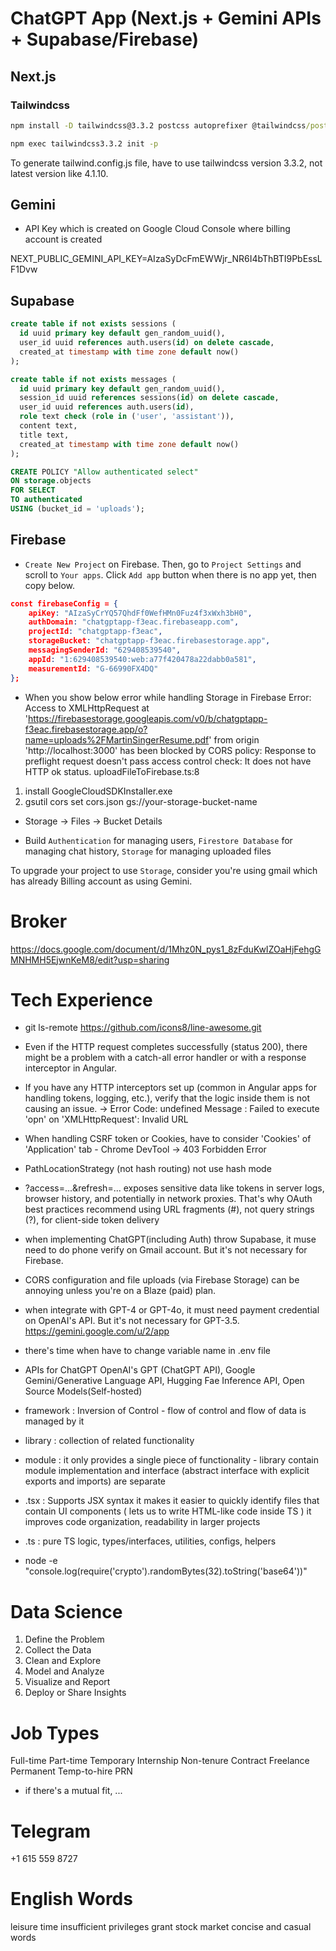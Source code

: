# ChatGPT App (Next.js + Gemini APIs + Supabase/Firebase)
## Next.js

### Tailwindcss
```cmd
npm install -D tailwindcss@3.3.2 postcss autoprefixer @tailwindcss/postcss

npm exec tailwindcss3.3.2 init -p
```
To generate tailwind.config.js file, have to use tailwindcss version 3.3.2, not latest version like 4.1.10.

## Gemini
- API Key which is created on Google Cloud Console where billing account is created

NEXT_PUBLIC_GEMINI_API_KEY=AIzaSyDcFmEWWjr_NR6I4bThBTI9PbEssLF1Dvw

## Supabase
```sql
create table if not exists sessions (
  id uuid primary key default gen_random_uuid(),
  user_id uuid references auth.users(id) on delete cascade,
  created_at timestamp with time zone default now()
);
```

```sql
create table if not exists messages (
  id uuid primary key default gen_random_uuid(),
  session_id uuid references sessions(id) on delete cascade,
  user_id uuid references auth.users(id),
  role text check (role in ('user', 'assistant')),
  content text,
  title text,
  created_at timestamp with time zone default now()
);
```

```sql
CREATE POLICY "Allow authenticated select"
ON storage.objects
FOR SELECT
TO authenticated
USING (bucket_id = 'uploads');
```

## Firebase
- `Create New Project` on Firebase. Then, go to `Project Settings` and scroll to `Your apps`. Click `Add app` button when there is no app yet, then copy below.

```json
const firebaseConfig = {
    apiKey: "AIzaSyCrYQ57QhdFf0WefHMn0Fuz4f3xWxh3bH0",
    authDomain: "chatgptapp-f3eac.firebaseapp.com",
    projectId: "chatgptapp-f3eac",
    storageBucket: "chatgptapp-f3eac.firebasestorage.app",
    messagingSenderId: "629408539540",
    appId: "1:629408539540:web:a77f420478a22dabb0a581",
    measurementId: "G-66990FX4DQ"
};
```

- When you show below error while handling Storage in Firebase
Error: Access to XMLHttpRequest at 'https://firebasestorage.googleapis.com/v0/b/chatgptapp-f3eac.firebasestorage.app/o?name=uploads%2FMartinSingerResume.pdf' from origin 'http://localhost:3000' has been blocked by CORS policy: Response to preflight request doesn't pass access control check: It does not have HTTP ok status.
uploadFileToFirebase.ts:8 

1. install GoogleCloudSDKInstaller.exe
2. gsutil cors set cors.json gs://your-storage-bucket-name
* Storage → Files → Bucket Details

- Build `Authentication` for managing users, `Firestore Database` for managing chat history, `Storage` for managing uploaded files

To upgrade your project to use `Storage`, consider you're using gmail which has already Billing account as using Gemini.


# Broker
https://docs.google.com/document/d/1Mhz0N_pys1_8zFduKwIZOaHjFehgGMNHMH5EjwnKeM8/edit?usp=sharing

# Tech Experience
- git ls-remote https://github.com/icons8/line-awesome.git
- Even if the HTTP request completes successfully (status 200), there might be a problem with a catch-all error handler or with a response interceptor in Angular.
- If you have any HTTP interceptors set up (common in Angular apps for handling tokens, logging, etc.), verify that the logic inside them is not causing an issue.
  -> Error Code: undefined Message : Failed to execute 'opn' on 'XMLHttpRequest': Invalid URL
- When handling CSRF token or Cookies, have to consider 'Cookies' of 'Application' tab - Chrome DevTool
  -> 403 Forbidden Error
- PathLocationStrategy (not hash routing)
  not use hash mode
- ?access=...&refresh=... exposes sensitive data like tokens in server logs, browser history, and potentially in network proxies. That's why OAuth best practices recommend using URL fragments (#), not query strings (?), for client-side token delivery
- when implementing ChatGPT(including Auth) throw Supabase, it muse need to do phone verify on Gmail account. But it's not necessary for Firebase.
- CORS configuration and file uploads (via Firebase Storage) can be annoying unless you're on a Blaze (paid) plan.
- when integrate with GPT-4 or GPT-4o, it must need payment credential on OpenAI's API. But it's not necessary for GPT-3.5.
  https://gemini.google.com/u/2/app
- there's time when have to change variable name in .env file
- APIs for ChatGPT
  OpenAI's GPT (ChatGPT API), Google Gemini/Generative Language API, Hugging Fae Inference API, Open Source Models(Self-hosted)

- framework : Inversion of Control - flow of control and flow of data is managed by it
- library : collection of related functionality
- module : 
it only provides a single piece of functionality - library contain module
implementation and interface (abstract interface with explicit exports and imports) are separate

- .tsx : Supports JSX syntax
it makes it easier to quickly identify files that contain UI components ( lets us to write HTML-like code inside TS )
it improves code organization, readability in larger projects
- .ts : pure TS logic, types/interfaces, utilities, configs, helpers

- node -e "console.log(require('crypto').randomBytes(32).toString('base64'))"

# Data Science
1. Define the Problem
2. Collect the Data
3. Clean and Explore
4. Model and Analyze
5. Visualize and Report
6. Deploy or Share Insights

# Job Types
Full-time
Part-time
Temporary
Internship
Non-tenure
Contract
Freelance
Permanent
Temp-to-hire
PRN

- if there's a mutual fit, ...

# Telegram
+1 615 559 8727

# English Words
leisure time
insufficient privileges
grant
stock market
concise and casual words